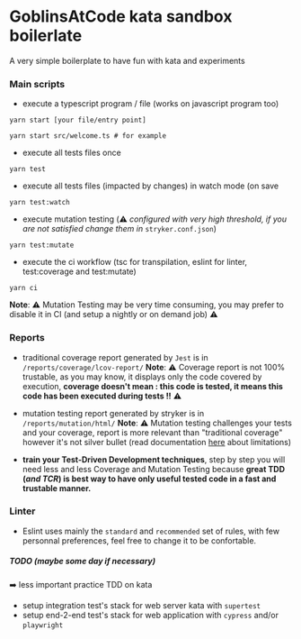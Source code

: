 # GoblinsAtCode kata sandbox boilerlate

A very simple boilerplate to have fun with kata and experiments

### Main scripts

- execute a typescript program / file (works on javascript program too) 
```shell
yarn start [your file/entry point]

yarn start src/welcome.ts # for example
```

- execute all tests files once 
```shell
yarn test
```

- execute all tests files (impacted by changes) in watch mode (on save 
```shell
yarn test:watch
```

- execute mutation testing (:warning: _configured with very high threshold, if you are not satisfied change them in_ `stryker.conf.json`)
```shell
yarn test:mutate
```

- execute the ci workflow (tsc for transpilation, eslint for linter, test:coverage and test:mutate) 
```shell
yarn ci
```

__Note__: :warning: Mutation Testing may be very time consuming, you may prefer to disable it in CI (and setup a nightly or on demand job) :warning:

### Reports

- traditional coverage report generated by `Jest` is in `/reports/coverage/lcov-report/`
__Note__: :warning: Coverage report is not 100% trustable, as you may know, it displays only the code covered by execution, **coverage doesn't mean : this code is tested, it means this code has been executed during tests !!** :warning:

- mutation testing report generated by stryker is in `/reports/mutation/html/`
__Note__: :warning: Mutation testing challenges your tests and your coverage, report is more relevant than "traditional coverage" however it's not silver bullet (read documentation [here](https://stryker-mutator.io/) about limitations)

- **train your Test-Driven Development techniques**, step by step you will need less and less Coverage and Mutation Testing because **great TDD (_and TCR_) is best way to have only useful tested code in a fast and trustable manner.** 

### Linter

- Eslint uses mainly the `standard` and `recommended` set of rules, with few personnal preferences, feel free to change it to be confortable.

##### TODO _(maybe some day if necessary_)

:arrow_right: less important practice TDD on kata

- setup integration test's stack for web server kata with `supertest`
- setup end-2-end test's stack for web application with `cypress` and/or `playwright`
